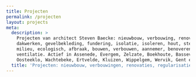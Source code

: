 ```yaml
---
title: Projecten
permalink: /projecten
layout: projects
meta:
  description: >
    Projecten van architect Steven Baecke: nieuwbouw, verbouwing, renovatie,
    dakwerken, gevelbekleding, fundering, isolatie, isoleren, hout, steen,
    milieu, ecologisch, afbraak, bouwen, verbouwen, aannemer, benoveren,
    ventilatie. Actief in Assenede, Evergem, Zelzate, Boekhoute, Bassevelde,
    Oosteeklo, Wachtebeke, Ertvelde, Kluizen, Wippelgem, Wervik, Gent etc. 
  title: 'Projecten: nieuwbouw, verbouwingen, renovaties, regularisatie,... '
---
```


